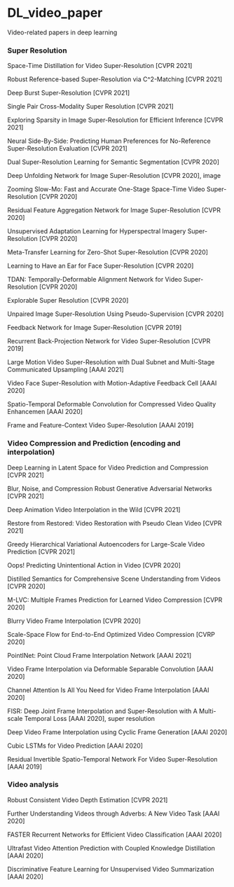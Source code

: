 # DL_video_paper
Video-related papers in deep learning


### Super Resolution
Space-Time Distillation for Video Super-Resolution [CVPR 2021]

Robust Reference-based Super-Resolution via C^2-Matching [CVPR 2021]

Deep Burst Super-Resolution [CVPR 2021]

Single Pair Cross-Modality Super Resolution [CVPR 2021]

Exploring Sparsity in Image Super-Resolution for Efficient Inference [CVPR 2021]

Neural Side-By-Side: Predicting Human Preferences for No-Reference Super-Resolution Evaluation [CVPR 2021]

Dual Super-Resolution Learning for Semantic Segmentation [CVPR 2020]

Deep Unfolding Network for Image Super-Resolution [CVPR 2020], image

Zooming Slow-Mo: Fast and Accurate One-Stage Space-Time Video Super-Resolution [CVPR 2020]

Residual Feature Aggregation Network for Image Super-Resolution [CVPR 2020]

Unsupervised Adaptation Learning for Hyperspectral Imagery Super-Resolution [CVPR 2020]

Meta-Transfer Learning for Zero-Shot Super-Resolution [CVPR 2020]

Learning to Have an Ear for Face Super-Resolution [CVPR 2020]

TDAN: Temporally-Deformable Alignment Network for Video Super-Resolution [CVPR 2020]

Explorable Super Resolution [CVPR 2020]

Unpaired Image Super-Resolution Using Pseudo-Supervision [CVPR 2020]

Feedback Network for Image Super-Resolution [CVPR 2019]

Recurrent Back-Projection Network for Video Super-Resolution [CVPR 2019]

Large Motion Video Super-Resolution with Dual Subnet and Multi-Stage Communicated
Upsampling [AAAI 2021]

Video Face Super-Resolution with Motion-Adaptive Feedback Cell [AAAI 2020]

Spatio-Temporal Deformable Convolution for Compressed Video Quality Enhancemen [AAAI 2020]

Frame and Feature-Context Video Super-Resolution [AAAI 2019]




### Video Compression and Prediction (encoding and interpolation)
Deep Learning in Latent Space for Video Prediction and Compression [CVPR 2021]

Blur, Noise, and Compression Robust Generative Adversarial Networks [CVPR 2021]

Deep Animation Video Interpolation in the Wild [CVPR 2021]

Restore from Restored: Video Restoration with Pseudo Clean Video [CVPR 2021]

Greedy Hierarchical Variational Autoencoders for Large-Scale Video Prediction [CVPR 2021]

Oops! Predicting Unintentional Action in Video [CVPR 2020]

Distilled Semantics for Comprehensive Scene Understanding from Videos [CVPR 2020]

M-LVC: Multiple Frames Prediction for Learned Video Compression [CVPR 2020]

Blurry Video Frame Interpolation [CVPR 2020]

Scale-Space Flow for End-to-End Optimized Video Compression [CVRP 2020]

PointINet: Point Cloud Frame Interpolation Network [AAAI 2021]
 
Video Frame Interpolation via Deformable Separable Convolution [AAAI 2020]

Channel Attention Is All You Need for Video Frame Interpolation [AAAI 2020]

FISR: Deep Joint Frame Interpolation and Super-Resolution with A Multi-scale Temporal Loss [AAAI 2020], super resolution

Deep Video Frame Interpolation using Cyclic Frame Generation [AAAI 2020]

Cubic LSTMs for Video Prediction [AAAI 2020]

Residual Invertible Spatio-Temporal Network For Video Super-Resolution [AAAI 2019]



 

### Video analysis
Robust Consistent Video Depth Estimation [CVPR 2021]

Further Understanding Videos through Adverbs: A New Video Task [AAAI 2020]

FASTER Recurrent Networks for Efficient Video Classification [AAAI 2020]

Ultrafast Video Attention Prediction with Coupled Knowledge Distillation [AAAI 2020]

Discriminative Feature Learning for Unsupervised Video Summarization [AAAI 2020]
 
